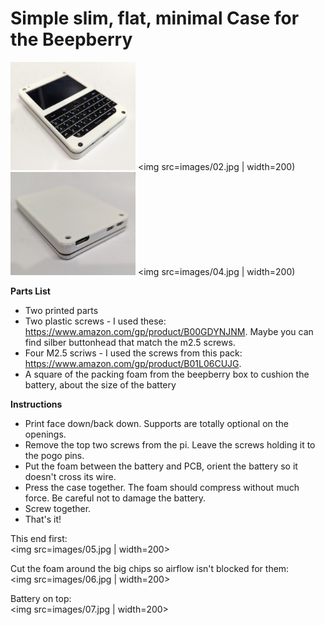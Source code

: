 # Simple slim, flat, minimal Case for the Beepberry
<img src=images/01.jpg width=200> <img src=images/02.jpg | width=200)  
<img src=images/03.jpg width=200> <img src=images/04.jpg | width=200)  
  
**Parts List**
* Two printed parts
* Two plastic screws - I used these: https://www.amazon.com/gp/product/B00GDYNJNM.  Maybe you can find silber buttonhead that match the m2.5 screws.
* Four M2.5 scriws - I used the screws from this pack: https://www.amazon.com/gp/product/B01L06CUJG.
* A square of the packing foam from the beepberry box to cushion the battery, about the size of the battery

**Instructions**
* Print face down/back down. Supports are totally optional on the openings.
* Remove the top two screws from the pi.  Leave the screws holding it to the pogo pins.
* Put the foam between the battery and PCB, orient the battery so it doesn't cross its wire.
* Press the case together.  The foam should compress without much force.  Be careful not to damage the battery.
* Screw together.
* That's it!
  
This end first:  
<img src=images/05.jpg | width=200>  
  
Cut the foam around the big chips so airflow isn't blocked for them:  
<img src=images/06.jpg | width=200>  
  
Battery on top:  
<img src=images/07.jpg | width=200>  
